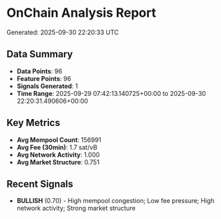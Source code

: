 # OnChain Analysis Report
Generated: 2025-09-30 22:20:33 UTC

## Data Summary
- **Data Points**: 96
- **Feature Points**: 96
- **Signals Generated**: 1
- **Time Range**: 2025-09-29 07:42:13.140725+00:00 to 2025-09-30 22:20:31.490606+00:00

## Key Metrics
- **Avg Mempool Count**: 156991
- **Avg Fee (30min)**: 1.7 sat/vB
- **Avg Network Activity**: 1.000
- **Avg Market Structure**: 0.751

## Recent Signals
- **BULLISH** (0.70) - High mempool congestion; Low fee pressure; High network activity; Strong market structure
